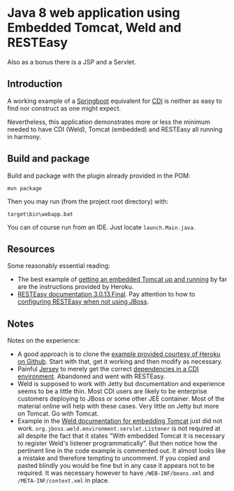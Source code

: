 # Java 8 web application using Embedded Tomcat, Weld and RESTEasy

Also as a bonus there is a JSP and a Servlet.

## Introduction

A working example of a [Springboot](https://spring.io/guides/gs/actuator-service/) equivalent for [CDI](http://www.cdi-spec.org/) is neither as easy to find nor construct as one might expect.

Nevertheless, this application demonstrates more or less the minimum needed to have CDI (Weld), Tomcat (embedded) and RESTEasy all running in harmony.

## Build and package

Build and package with the plugin already provided in the POM:

`mvn package`

Then you may run (from the project root directory) with:

`target\bin\webapp.bat`

You can of course run from an IDE. Just locate `launch.Main.java`.

## Resources
Some reasonably essential reading:
- The best example of [getting an embedded Tomcat up and running](https://devcenter.heroku.com/articles/create-a-java-web-application-using-embedded-tomcat) by far are the instructions provided by Heroku. 
- [RESTEasy documentation 3.0.13.Final](https://docs.jboss.org/resteasy/docs/3.0.13.Final/userguide/html/). Pay attention to how to [configuring RESTEasy when not using JBoss](http://docs.jboss.org/resteasy/docs/3.0.13.Final/userguide/html_single/index.html#d4e113).

## Notes
Notes on the experience:
- A good approach is to clone the [example provided courtesy of Heroku on Github](https://github.com/heroku/devcenter-embedded-tomcat). Start with that, get it working and then modify as necessary.
- Painful [Jersey](https://jersey.java.net/) to merely get the correct [dependencies in a CDI environment](https://jersey.java.net/documentation/latest/cdi.support.html). Abandoned and went with RESTEasy.
- Weld is supposed to work with Jetty but documentation and experience seems to be a little thin. Most CDI users are likely to be enterprise customers deploying to JBoss or some other JEE container. Most of the material online will help with these cases. Very little on Jetty but more on Tomcat. Go with Tomcat.
- Example in the [Weld documentation for embedding Tomcat](https://docs.jboss.org/weld/reference/latest/en-US/html/environments.html#_embedded_tomcat) just did not work. `org.jboss.weld.environment.servlet.Listener` is not required at all despite the fact that it states "With embedded Tomcat it is necessary to register Weld's listener programmatically". But then notice how the pertinent line in the code example is commented out. It almost looks like a mistake and therefore tempting to uncomment. If you copied and pasted blindly you would be fine but in any case it appears not to be required. It was necessary however to have `/WEB-INF/beans.xml` and `/META-INF/context.xml` in place.